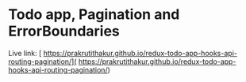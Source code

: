 # Todo app, Pagination and ErrorBoundaries
Live link: [ https://prakrutithakur.github.io/redux-todo-app-hooks-api-routing-pagination/]( https://prakrutithakur.github.io/redux-todo-app-hooks-api-routing-pagination/)
